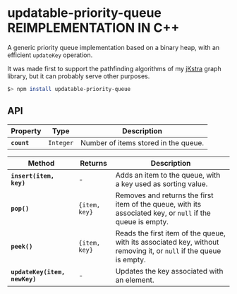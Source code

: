 updatable-priority-queue REIMPLEMENTATION IN C++
===

A generic priority queue implementation based on a binary heap, with an efficient `updateKey` operation.

It was made first to support the pathfinding algorithms of my [jKstra](https://github.com/bbecquet/jKstra) graph library, but it can probably serve other purposes.

```bash
$> npm install updatable-priority-queue
```

API
---

Property | Type | Description
---|---|---
**`count`** | `Integer` | Number of items stored in the queue.

Method | Returns | Description
---|---|---
**`insert(item, key)`**| - | Adds an item to the queue, with a key used as sorting value.
**`pop()`** | `{item, key}` | Removes and returns the first item of the queue, with its associated key, or `null` if the queue is empty.
**`peek()`** | `{item, key}` | Reads the first item of the queue, with its associated key, without removing it, or `null` if the queue is empty.
**`updateKey(item, newKey)`** | - | Updates the key associated with an element.
